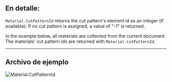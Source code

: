 ## En detalle:
`Material.CutPatternId` returns the cut pattern's element id as an integer (if available). If no cut pattern is assigned, a value of "-1" is returned.

In the example below, all materials are collected from the current document. The materials' cut pattern ids are returned with `Material.CutPatternId`.

___
## Archivo de ejemplo

![Material.CutPatternId](./Revit.Elements.Material.CutPatternId_img.jpg)
